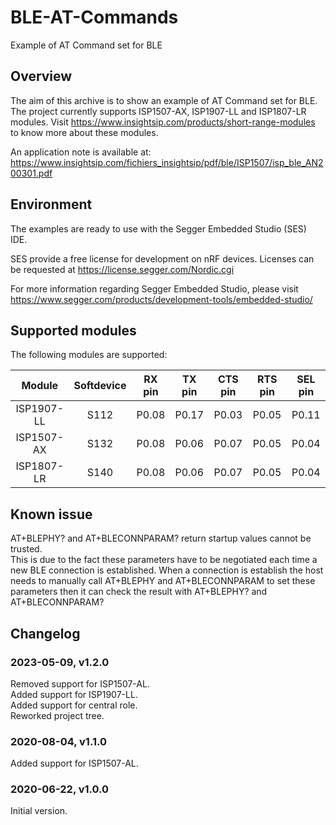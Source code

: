 # BLE-AT-Commands
Example of AT Command set for BLE

## Overview

The aim of this archive is to show an example of AT Command set for BLE.
The project currently supports ISP1507-AX, ISP1907-LL and ISP1807-LR modules.
Visit https://www.insightsip.com/products/short-range-modules to know more about these modules.

An application note is available at:\
https://www.insightsip.com/fichiers_insightsip/pdf/ble/ISP1507/isp_ble_AN200301.pdf

## Environment

The examples are ready to use with the Segger Embedded Studio (SES) IDE.

SES provide a free license for development on nRF devices.
Licenses can be requested at https://license.segger.com/Nordic.cgi

For more information regarding Segger Embedded Studio, please visit https://www.segger.com/products/development-tools/embedded-studio/

## Supported modules

The following modules are supported:

| Module  | Softdevice | RX pin | TX pin | CTS pin | RTS pin | SEL pin |
| :-----------: | :-----------: | :-----------: | :-----------: | :-----------: | :-----------: | :-----------: |
| ISP1907-LL | S112 | P0.08 | P0.17 | P0.03 | P0.05 | P0.11 |
| ISP1507-AX | S132 | P0.08 | P0.06 | P0.07 | P0.05 | P0.04 |
| ISP1807-LR | S140 | P0.08 | P0.06 | P0.07 | P0.05 | P0.04 |

## Known issue

AT+BLEPHY? and AT+BLECONNPARAM? return startup values cannot be trusted.\
This is due to the fact these parameters have to be negotiated each time a new BLE connection is established.
When a connection is establish the host needs to manually call AT+BLEPHY and AT+BLECONNPARAM to set these parameters then it can check the result with AT+BLEPHY? and AT+BLECONNPARAM?

## Changelog

### 2023-05-09, v1.2.0

Removed support for ISP1507-AL.\
Added support for ISP1907-LL.\
Added support for central role.\
Reworked project tree.

### 2020-08-04, v1.1.0

Added support for ISP1507-AL.

### 2020-06-22, v1.0.0

Initial version.
